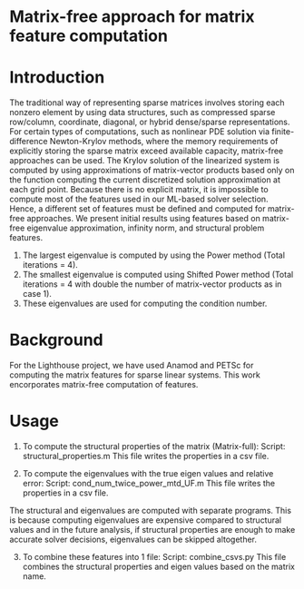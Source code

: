 # Matrix-free approach for matrix feature computation
# Introduction
The traditional way of representing sparse matrices involves storing each nonzero element by using data structures, such as compressed sparse row/column, coordinate, diagonal, or hybrid dense/sparse representations. For certain types of computations, such as nonlinear PDE solution via finite-difference Newton-Krylov methods, where the memory requirements of explicitly storing the sparse matrix exceed available capacity, matrix-free approaches can be used. The Krylov solution of the linearized system is computed by using approximations of matrix-vector products based only on the function computing the current discretized solution approximation at each grid point. Because there is no explicit matrix, it is impossible to compute most of the features used in our ML-based solver selection. Hence, a different set of features must be defined and computed for matrix-free approaches. We present initial results using features based on matrix-free eigenvalue approximation, infinity norm, and structural problem features.
1. The largest eigenvalue is computed by using the Power method (Total iterations = 4).
2. The smallest eigenvalue is computed using Shifted Power method (Total iterations = 4 with double the number of matrix-vector products as in case 1). 
3. These eigenvalues are used for computing the condition number.
 
 # Background
For the Lighthouse project, we have used Anamod and PETSc for computing the matrix features for sparse linear systems. This work encorporates matrix-free computation of features.

# Usage
1. To compute the structural properties of the matrix (Matrix-full):
Script: structural_properties.m
This file writes the properties in a csv file.

2. To compute the eigenvalues with the true eigen values and relative error: 
Script: cond_num_twice_power_mtd_UF.m 
This file writes the properties in a csv file.

The structural and eigenvalues are computed with separate programs. This is because computing eigenvalues are expensive compared to structural values and in the future analysis, if structural properties are enough to make accurate solver decisions, eigenvalues can be skipped altogether.

3. To combine these features into 1 file:
Script: combine_csvs.py
This file combines the structural properties and eigen values based on the matrix name.




